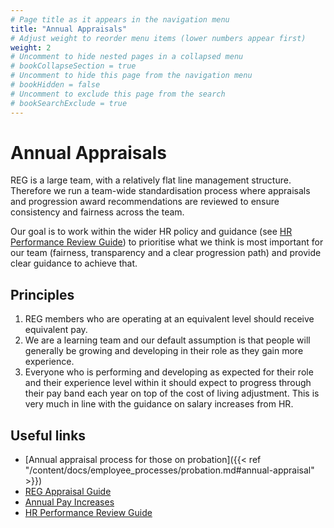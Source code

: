 ```yaml
---
# Page title as it appears in the navigation menu
title: "Annual Appraisals"
# Adjust weight to reorder menu items (lower numbers appear first)
weight: 2
# Uncomment to hide nested pages in a collapsed menu
# bookCollapseSection = true
# Uncomment to hide this page from the navigation menu
# bookHidden = false
# Uncomment to exclude this page from the search
# bookSearchExclude = true
---
```


# Annual Appraisals

REG is a large team, with a relatively flat line management structure. Therefore we run a team-wide standardisation process where appraisals and progression award recommendations are reviewed to ensure consistency and fairness across the team.

Our goal is to work within the wider HR policy and guidance (see [HR Performance Review Guide](https://mathison.turing.ac.uk/page/2319)) to prioritise what we think is most important for our team (fairness, transparency and a clear progression path) and provide clear guidance to achieve that.

## Principles

1. REG members who are operating at an equivalent level should receive equivalent pay.
1. We are a learning team and our default assumption is that people will generally be growing and developing in their role as they gain more experience.
1. Everyone who is performing and developing as expected for their role and their experience level within it should expect to progress through their pay band each year on top of the cost of living adjustment. This is very much in line with the guidance on salary increases from HR.

## Useful links

- [Annual appraisal process for those on probation]({{< ref "/content/docs/employee_processes/probation.md#annual-appraisal" >}})
- [REG Appraisal Guide](https://github.com/alan-turing-institute/research-engineering-group/wiki/Annual-appraisals)
- [Annual Pay Increases](https://github.com/alan-turing-institute/research-engineering-group/wiki/Annual-pay-increases)
- [HR Performance Review Guide](https://mathison.turing.ac.uk/page/2319)
